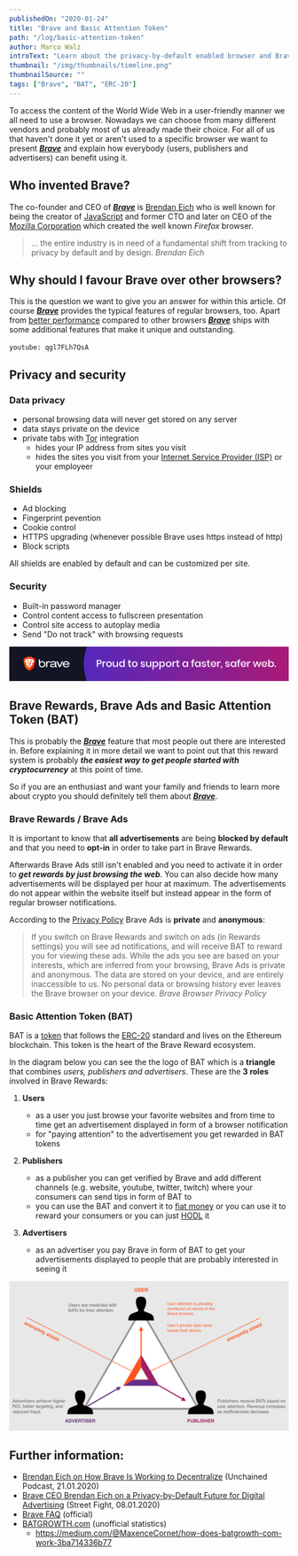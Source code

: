 ```yaml
---
publishedOn: "2020-01-24"
title: "Brave and Basic Attention Token"
path: "/log/basic-attention-token"
author: Marco Walz
introText: "Learn about the privacy-by-default enabled browser and Brave Rewards. We explain how it works and what BAT is!"
thumbnail: "/img/thumbnails/timeline.png"
thumbnailSource: ""
tags: ["Brave", "BAT", "ERC-20"]
---
```


To access the content of the World Wide Web in a user-friendly manner we all need to use a browser. Nowadays we can choose from many different vendors and probably most of us already made their choice. For all of us that haven't done it yet or aren't used to a specific browser we want to present ***[Brave](https://brave.com/kry019)*** and explain how everybody (users, publishers and advertisers) can benefit using it.

## Who invented Brave?
The co-founder and CEO of ***[Brave](https://brave.com/kry019)*** is [Brendan Eich](https://twitter.com/BrendanEich) who is well known for being the creator of [JavaScript](https://en.wikipedia.org/wiki/JavaScript) and former CTO and later on CEO of the [Mozilla Corporation]() which created the well known *Firefox* browser.

> ... the entire industry is in need of a fundamental shift from tracking to privacy by default and by design.
> <cite>Brendan Eich</cite>

## Why should I favour Brave over other browsers?
This is the question we want to give you an answer for within this article. Of course ***[Brave](https://brave.com/kry019)*** provides the typical features of regular browsers, too. Apart from [better performance](https://brave.com/brave-one-dot-zero-performance-methodology-and-results/) compared to other browsers ***[Brave](https://brave.com/kry019)*** ships with some additional features that make it unique and outstanding.

`youtube: qgl7FLh7QsA`

## Privacy and security

### Data privacy
- personal browsing data will never get stored on any server
- data stays private on the device
- private tabs with [Tor](https://en.wikipedia.org/wiki/Tor_(anonymity_network)) integration
    - hides your IP address from sites you visit
    - hides the sites you visit from your [Internet Service Provider (ISP)](https://en.wikipedia.org/wiki/Internet_service_provider) or your employeer
 
### Shields
- Ad blocking
- Fingerprint pevention
- Cookie control
- HTTPS upgrading (whenever possible Brave uses https instead of http)
- Block scripts

All shields are enabled by default and can be customized per site.

### Security
- Built-in password manager
- Control content access to fullscreen presentation
- Control site access to autoplay media
- Send "Do not track" with browsing requests

<a href="https://brave.com/kry019"><img src="/img/brave/728x90-standard.png"></a>

## Brave Rewards, Brave Ads and Basic Attention Token (BAT)
This is probably the ***[Brave](https://brave.com/kry019)*** feature that most people out there are interested in. Before explaining it in more detail we want to point out that this reward system is probably ***the easiest way to get people started with cryptocurrency*** at this point of time.

So if you are an enthusiast and want your family and friends to learn more about crypto you should definitely tell them about ***[Brave](https://brave.com/kry019)***.

### Brave Rewards / Brave Ads
It is important to know that **all advertisements** are being **blocked by default** and that you need to **opt-in** in order to take part in Brave Rewards.  

Afterwards Brave Ads still isn't enabled and you need to activate it in order to ***get rewards by just browsing the web***. You can also decide how many advertisements will be displayed per hour at maximum. The advertisements do not appear within the website itself but instead appear in the form of regular browser notifications.

According to the [Privacy Policy](https://brave.com/privacy/) Brave Ads is **private** and **anonymous**:

> If you switch on Brave Rewards and switch on ads (in Rewards settings) you will see ad notifications, and will receive BAT to reward you for viewing these ads. While the ads you see are based on your interests, which are inferred from your browsing, Brave Ads is private and anonymous. The data are stored on your device, and are entirely inaccessible to us. No personal data or browsing history ever leaves the Brave browser on your device.
> <cite>Brave Browser Privacy Policy</cyte>

### Basic Attention Token (BAT)
BAT is a [token](/lexicon/#token) that follows the [ERC-20](/lexicon/#erc-20) standard and lives on the Ethereum blockchain. This token is the heart of the Brave Reward ecosystem.

In the diagram below you can see the the logo of BAT which is a **triangle** that combines *users, publishers and advertisers*. These are the **3 roles** involved in Brave Rewards:

1. **Users**
   - as a user you just browse your favorite websites and from time to time get an advertisement displayed in form of a browser notification
   - for "paying attention" to the advertisement you get rewarded in BAT tokens

1. **Publishers**
   - as a publisher you can get verified by Brave and add different channels (e.g. website, youtube, twitter, twitch) where your consumers can send tips in form of BAT to
   - you can use the BAT and convert it to [fiat money](/lexicon/#fiat) or you can use it to reward your consumers or you can just [HODL](/lexicon/#hodl) it
1. **Advertisers**
   - as an advertiser you pay Brave in form of BAT to get your advertisements displayed to people that are probably interested in seeing it

<img src="/img/brave/bat_triad_diagram.png">

## Further information:
- [Brendan Eich on How Brave Is Working to Decentralize](https://unchainedpodcast.com/brendan-eich-on-how-brave-is-working-to-decentralize/) (Unchained Podcast, 21.01.2020)
- [Brave CEO Brendan Eich on a Privacy-by-Default Future for Digital Advertising](https://streetfightmag.com/2020/01/08/brave-ceo-brendan-eich-on-a-privacy-by-default-future-for-digital-advertising/) (Street Fight, 08.01.2020)
- [Brave FAQ](https://brave.com/faq/) (official)
- [BATGROWTH.com](https://batgrowth.com/) (unofficial statistics)
   - https://medium.com/@MaxenceCornet/how-does-batgrowth-com-work-3ba714336b77